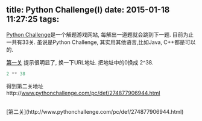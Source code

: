 title: Python Challenge(I)
date: 2015-01-18 11:27:25
tags:
---

[Python Challenge](http://www.pythonchallenge.com/)是一个解题游戏网站, 每解出一道题就会跳到下一题. 目前为止一共有33关. 虽说是Python Challenge, 其实用其他语言,比如Java, C++都是可以的.

[第一关](http://www.pythonchallenge.com/pc/def/0.html)
提示很明显了, 换一下URL地址. 把地址中的0换成 2^38.
```Python
2 ** 38
```
得到第二关地址http://www.pythonchallenge.com/pc/def/274877906944.html

<br />
[第二关](http://www.pythonchallenge.com/pc/def/274877906944.html)
